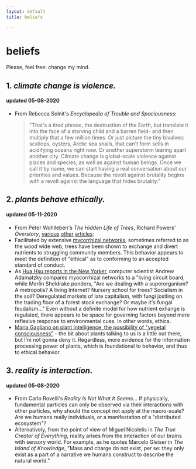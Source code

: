```yaml
---
layout: default
title: beliefs

---
```

# beliefs
Please, feel free: change my mind. 

## 1. _climate change is violence._
#### updated 05-08-2020
* From Rebecca Solnit's _Encyclopedia of Trouble and Spaciousness_:
  > "That's a tired phrase, the destruction of the Earth, but translate it into the face of a starving child and a barren field- and then multiply that a few million times. Or just picture the tiny bivalves: scallops, oysters, Arctic sea snails, that can't form sells in acidifying oceans right now. Or another superstorm tearing apart another city. Climate change is global-scale violence against places and species, as well as against human beings. Once we call it by name, we can start having a real conversation about our priorities and values. Because the revolt against brutality begins with a revolt against the language that hides brutality." 

## 2. _plants behave ethically._
#### updated 05-11-2020
* From Peter Wohlleben's _The Hidden Life of Trees_, Richard Powers' _Overstory_, [various](https://www.nature.com/articles/srep08495) [other](https://science.sciencemag.org/content/352/6283/342) [articles](https://nph.onlinelibrary.wiley.com/doi/full/10.1111/j.1469-8137.2009.03069.x):
* Facilitated by extensive [mycorrhizal networks](https://en.wikipedia.org/wiki/Mycorrhizal_network), sometimes referred to as the wood wide web, trees have been shown to exchange and divert nutrients to struggling community members. This behavior appears to meet the definition of "ethical" as to conforming to an accepted standard of conduct. 
* As [Hua Hsu reports in the New Yorker](https://www.newyorker.com/magazine/2020/05/18/the-secret-lives-of-fungi), computer scientist Andrew Adamatzky compares myocorrhizal networks to a "living circuit board, while Merlin Sheldrake ponders, "Are we dealing with a superorganism? A metropolis? A living Internet? Nursery school for trees? Socialism in the soil? Deregulated markets of late capitalism, with fungi jostling on the trading floor of a forest stock exchange? Or maybe it's fungal feudalism..." Even without a definite model for how nutrient exhange is regulated, there appears to be space for governing factors beyond mere reflexive response to environmental cues. In other words, ethics.
* [Maria Gagliano on plant intelligence, the possibility of "vegetal consciousness"](http://nautil.us/issue/84/outbreak/guided-by-plant-voices) - the bit about plants talking to us is a little out there, but I'm not gonna deny it. Regardless, more evidence for the information processing power of plants, which is foundational to behavior, and thus to ethical behavior.

## 3. _reality is interaction._
#### updated 05-08-2020
* From Carlo Rovelli's _Reality Is Not What It Seems_... If physically, fundamental particles can only be observed via their interactions with other particles, why should the concept not apply at the macro-scale? Are we humans really individuals, or a manifestation of a "distributed ecosystem"?
* Alternatively, from the point of view of Miguel Nicolelis in _The True Creator of Everything_, reality arises from the interaction of our brains with sensory world. For example, as he quotes Marcelo Gleiser in _The Island of Knowledge_, "Mass and charge do not exist, per se: they only exist as a part of a narrative we humans construct to describe the natural world."
